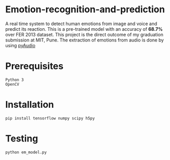 # Emotion-recognition-and-prediction

A real time system to detect human emotions from image and voice and predict its reaction. This is a pre-trained model with an accuracy of **68.7%** over FER 2013 dataset. This project is the direct outcome of my graduation submission at MIT, Pune. The extraction of emotions from audio is done by using [pyAudio](https://github.com/tyiannak/pyAudioAnalysis)

# Prerequisites
```
Python 3
OpenCV
```
# Installation
```
pip install tensorflow numpy scipy h5py
```
# Testing
```
python em_model.py
```

